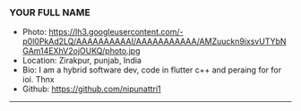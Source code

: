 ### YOUR FULL NAME
- Photo: https://lh3.googleusercontent.com/-p0l0PkAd2LQ/AAAAAAAAAAI/AAAAAAAAAAA/AMZuuckn9ixsvUTYbNGAm14EXhV2ojOUKQ/photo.jpg
- Location: Zirakpur, punjab, India
- Bio: I am a hybrid software dev, code in flutter c++ and peraing for for ioi. Thnx
- Github: https://github.com/nipunattri1
***
